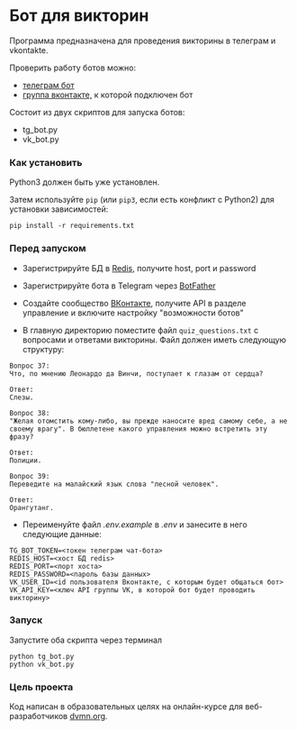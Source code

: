 # Бот для викторин

Программа предназначена для проведения викторины в телеграм и vkontakte.

Проверить работу ботов можно:
* [телеграм бот](https://t.me/DvmnTestQuizBot)
* [группа вконтакте,](https://vk.com/club223193652) к которой подключен бот

Состоит из двух скриптов для запуска ботов:
* tg_bot.py
* vk_bot.py

### Как установить

Python3 должен быть уже установлен.

Затем используйте `pip` (или `pip3`, если есть конфликт с Python2) для установки зависимостей:
```
pip install -r requirements.txt
```
### Перед запуском

* Зарегистрируйте БД в [Redis](https://redislabs.com/), получите host, port и password

* Зарегистрируйте бота в Telegram через [BotFather](https://t.me/BotFather)

* Создайте сообщество [ВКонтакте](https://vk.com/groups), получите API в разделе управление и включите настройку "возможности ботов"

* В главную директорию поместите файл `quiz_questions.txt` с вопросами и ответами викторины. Файл должен иметь следующую структуру:

```
Вопрос 37:
Что, по мнению Леонардо да Винчи, поступает к глазам от сердца?

Ответ:
Слезы.

Вопрос 38:
"Желая отомстить кому-либо, вы прежде наносите вред самому себе, а не
своему врагу". В бюллетене какого управления можно встретить эту фразу?

Ответ:
Полиции.

Вопрос 39:
Переведите на малайский язык слова "лесной человек".

Ответ:
Орангутанг.
```

* Переименуйте файл *.env.example* в *.env* и занесите в него следующие данные:

```
TG_BOT_TOKEN=<токен телеграм чат-бота>
REDIS_HOST=<хост БД redis>
REDIS_PORT=<порт хоста>
REDIS_PASSWORD=<пароль базы данных>
VK_USER_ID=<id пользователя Вконтакте, с которым будет общаться бот>
VK_API_KEY=<ключ API группы VK, в которой бот будет проводить викторину>
```

### Запуск
Запустите оба скрипта через терминал

```
python tg_bot.py
python vk_bot.py
```

### Цель проекта

Код написан в образовательных целях на онлайн-курсе для веб-разработчиков [dvmn.org](https://dvmn.org/).